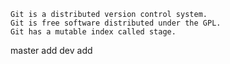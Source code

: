 ```
Git is a distributed version control system.
Git is free software distributed under the GPL.
Git has a mutable index called stage.
```
master add
dev add
